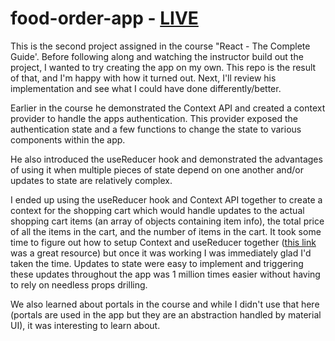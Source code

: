 # food-order-app - [LIVE](https://hootdunk.github.io/food-order-app/)

This is the second project assigned in the course "React - The Complete Guide'.  Before following along and watching the instructor build out the project, I wanted to try creating the app on my own.  This repo is the result of that, and I'm happy with how it turned out.  Next, I'll review his implementation and see what I could have done differently/better.

Earlier in the course he demonstrated the Context API and created a context provider to handle the apps authentication.  This provider exposed the authentication state and a few functions to change the state to various components within the app. 

He also introduced the useReducer hook and demonstrated the advantages of using it when multiple pieces of state depend on one another and/or updates to state are relatively complex.  

I ended up using the useReducer hook and Context API together to create a context for the shopping cart which would handle updates to the actual shopping cart items (an array of objects containing item info), the total price of all the items in the cart, and the number of items in the cart.  It took some time to figure out how to setup Context and useReducer together ([this link](https://kentcdodds.com/blog/how-to-use-react-context-effectively) was a great resource) but once it was working I was immediately glad I'd taken the time.  Updates to state were easy to implement and triggering these updates throughout the app was 1 million times easier without having to rely on needless props drilling. 

We also learned about portals in the course and while I didn't use that here (portals are used in the app but they are an abstraction handled by material UI), it was interesting to learn about.  

